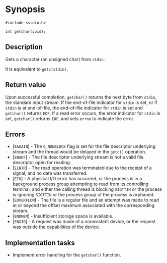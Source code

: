 # Synopsis

`#include <stdio.h>`

`int getchar(void);`

## Description

Gets a character (an unsigned char) from `stdin`.

It is equivalent to `getc(stdin)`.

## Return value

Upon successful completion, `getchar()` returns the next byte from `stdin`, the standard input stream. If the
end-of-file indicator for `stdin` is set, or if `stdin` is at end-of-file, the end-of-file indicator for `stdin` is
set and `getchar()` returns `EOF`. If a read error occurs, the error indicator for `stdin` is set, `getchar()` returns
`EOF`, and sets `errno` to indicate the error.

## Errors

* [`EAGAIN`] - The `O_NONBLOCK` flag is set for the file descriptor underlying stream and the thread would be delayed
in the `getc()` operation.
* [`EBADF`] - The file descriptor underlying stream is not a valid file descriptor open for reading.
* [`EINTR`] - The read operation was terminated due to the receipt of a signal, and no data was transferred.
* [`EIO`] - A physical I/O error has occurred, or the process is in a background process group attempting to read from
its controlling terminal, and either the calling thread is blocking `SIGTTIN` or the process is ignoring `SIGTTIN` or
the process group of the process is orphaned.
* [`EOVERFLOW`] - The file is a regular file and an attempt was made to read at or beyond the offset maximum associated
with the corresponding stream.
* [`ENOMEM`] - Insufficient storage space is available.
* [`ENXIO`] - A request was made of a nonexistent device, or the request was outside the capabilities of the device.

## Implementation tasks

* Implement error handling for the `getchar()` function.
